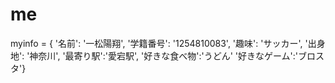 # me
myinfo = {
    '名前': '一松陽翔',
    '学籍番号': '1254810083',
    '趣味': 'サッカー',
    '出身地': '神奈川',
    '最寄り駅':'愛宕駅',
    '好きな食べ物':'うどん'
    '好きなゲーム':'ブロスタ'}
